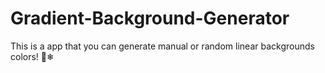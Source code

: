 # Gradient-Background-Generator
This is a app that you can generate manual or random linear backgrounds colors! 🗽❄

